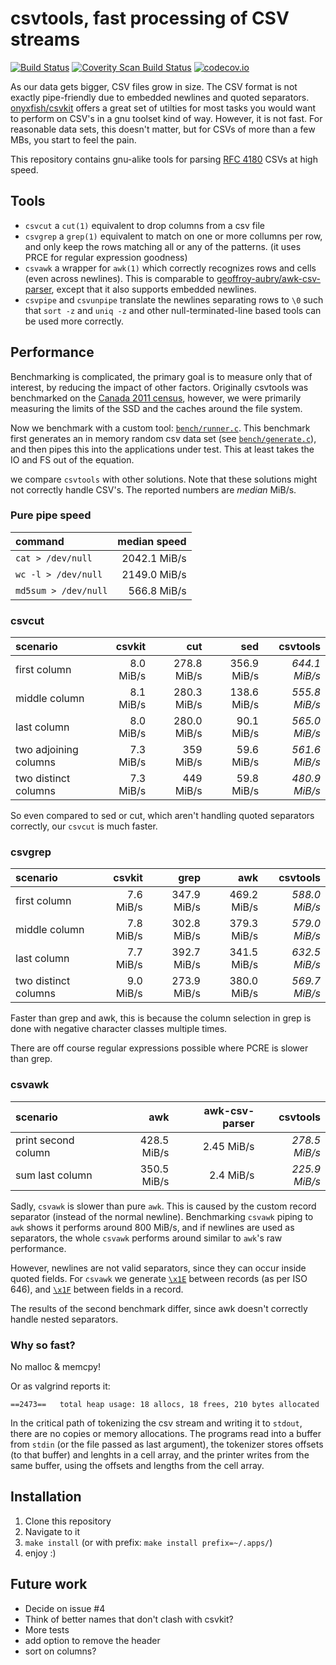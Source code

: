 # csvtools, fast processing of CSV streams
[![Build Status](https://travis-ci.org/DavyLandman/csvtools.svg?branch=master)](https://travis-ci.org/DavyLandman/csvtools)
[![Coverity Scan Build Status](https://img.shields.io/coverity/scan/5024.svg)](https://scan.coverity.com/projects/5024)
[![codecov.io](https://codecov.io/github/DavyLandman/csvtools/coverage.svg?branch=master)](https://codecov.io/github/DavyLandman/csvtools?branch=master)


As our data gets bigger, CSV files grow in size.
The CSV format is not exactly pipe-friendly due to embedded newlines and quoted separators.
[onyxfish/csvkit](https://github.com/onyxfish/csvkit) offers a great set of utilties for most tasks you would want to perform on CSV's in a gnu toolset kind of way.
However, it is not fast. For reasonable data sets, this doesn't matter, but for CSVs of more than a few MBs, you start to feel the pain.

This repository contains gnu-alike tools for parsing [RFC 4180](https://tools.ietf.org/html/rfc4180) CSVs at high speed.

## Tools

- `csvcut` a `cut(1)` equivalent to drop columns from a csv file
- `csvgrep` a `grep(1)` equivalent to match on one or more collumns per row, and only keep the rows matching all or any of the patterns. (it uses PRCE for regular expression goodness)
- `csvawk` a wrapper for `awk(1)` which correctly recognizes rows and cells (even across newlines). This is comparable to [geoffroy-aubry/awk-csv-parser](https://github.com/geoffroy-aubry/awk-csv-parser), except that it also supports embedded newlines.
- `csvpipe` and `csvunpipe` translate the newlines separating rows to `\0` such that `sort -z` and `uniq -z` and other null-terminated-line based tools can be used more correctly.

## Performance

Benchmarking is complicated, the primary goal is to measure only that of interest, by reducing the impact of other factors. Originally csvtools was benchmarked on the [Canada 2011 census](http://www12.statcan.gc.ca/census-recensement/2011/dp-pd/prof/details/download-telecharger/comprehensive/comp-csv-tab-dwnld-tlchrgr.cfm?Lang=E), however, we were primarily measuring the limits of the SSD and the caches around the file system. 

Now we benchmark with a custom tool: [`bench/runner.c`](bench/runner.c). This benchmark first generates an in memory random csv data set (see [`bench/generate.c`](bench/generate.c)), and then pipes this into the applications under test. This at least takes the IO and FS out of the equation.

we compare `csvtools` with other solutions. Note that these solutions might not correctly handle CSV's. The reported numbers are _median_ MiB/s.

### Pure pipe speed

| command | median speed |
| :-- | --: |
| `cat > /dev/null` | 2042.1 MiB/s |
| `wc -l > /dev/null` | 2149.0 MiB/s |
| `md5sum > /dev/null` | 566.8 MiB/s |


### csvcut

| scenario | csvkit | cut | sed | csvtools |
| :--- | ---: | ---: | ---: | ---: |
| first column | 8.0 MiB/s | 278.8 MiB/s | 356.9 MiB/s | _644.1 MiB/s_ |
| middle column  | 8.1 MiB/s | 280.3 MiB/s |  138.6 MiB/s | _555.8 MiB/s_ |
| last column | 8.0 MiB/s | 280.0 MiB/s | 90.1 MiB/s | _565.0 MiB/s_ |
| two adjoining columns | 7.3 MiB/s | 359 MiB/s | 59.6 MiB/s | _561.6 MiB/s_ |
| two distinct columns | 7.3 MiB/s | 449 MiB/s | 59.8 MiB/s | _480.9 MiB/s_ |

So even compared to sed or cut, which aren't handling quoted separators correctly, our `csvcut` is much faster. 

### csvgrep

| scenario | csvkit | grep | awk | csvtools |
| :--- | ---: | ---: | ---: | ---: |
| first column | 7.6 MiB/s | 347.9 MiB/s | 469.2 MiB/s | _588.0 MiB/s_ |
| middle column | 7.8 MiB/s | 302.8 MiB/s | 379.3 MiB/s | _579.0 MiB/s_ |
| last column | 7.7 MiB/s | 392.7 MiB/s | 341.5 MiB/s | _632.5 MiB/s_ |
| two distinct columns | 9.0 MiB/s | 273.9 MiB/s | 380.0 MiB/s | _569.7 MiB/s_ |

Faster than grep and awk, this is because the column selection in grep is done with negative character classes multiple times.

There are off course regular expressions possible where PCRE is slower than grep.

### csvawk

| scenario | awk | awk-csv-parser | csvtools |
| :--- | ---: | ---: | ---: |
| print second column | 428.5 MiB/s | 2.45 MiB/s | _278.5 MiB/s_ |
| sum last column | 350.5 MiB/s | 2.4 MiB/s | _225.9 MiB/s_ |

Sadly, `csvawk` is slower than pure `awk`. This is caused by the custom record separator (instead of the normal newline). Benchmarking `csvawk` piping to `awk` shows it performs around 800 MiB/s, and if newlines are used as separators, the whole `csvawk` performs around similar to `awk`'s raw performance. 

However, newlines are not valid separators, since they can occur inside quoted fields. For `csvawk` we generate [`\x1E`](https://en.wikipedia.org/wiki/C0_and_C1_control_codes#Field_separators) between records (as per ISO 646), and [`\x1F`](https://en.wikipedia.org/wiki/C0_and_C1_control_codes#Field_separators) between fields in a record. 

The results of the second benchmark differ, since awk doesn't correctly handle nested separators.

### Why so fast?
No malloc & memcpy!

Or as valgrind reports it:
```
==2473==   total heap usage: 18 allocs, 18 frees, 210 bytes allocated
```

In the critical path of tokenizing the csv stream and writing it to `stdout`, there are no copies or memory allocations. The programs read into a buffer from `stdin` (or the file passed as last argument), the tokenizer stores offsets (to that buffer) and lenghts in a cell array, and the printer writes from the same buffer, using the offsets and lengths from the cell array. 

## Installation

1. Clone this repository
2. Navigate to it
2. `make install` (or with prefix: `make install prefix=~/.apps/`)
3. enjoy :)

## Future work

- Decide on issue #4
- Think of better names that don't clash with csvkit?
- More tests
- add option to remove the header
- sort on columns?

